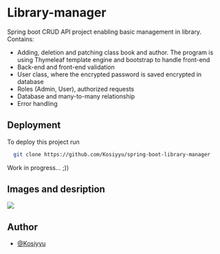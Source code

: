 
# Library-manager
Spring boot CRUD API project enabling basic management in library. Contains:

- Adding, deletion and patching class book and author. The program is using Thymeleaf template engine and bootstrap to handle front-end
- Back-end and front-end validation
- User class, where the encrypted password is saved encrypted in database
- Roles (Admin, User), authorized requests
- Database and many-to-many relationship
- Error handling




## Deployment

To deploy this project run

```bash
  git clone https://github.com/Kosiyyu/spring-boot-library-manager
```
Work in progress... ;))



## Images and desription
![](spring-boot-library-manager/Screenshot%20(14).png)


## Author

- [@Kosiyyu](https://github.com/Kosiyyu)

